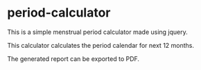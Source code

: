 # period-calculator

This is a simple menstrual period calculator made using jquery. 

This calculator calculates the period calendar for next 12 months. 

The generated report can be exported to PDF.
